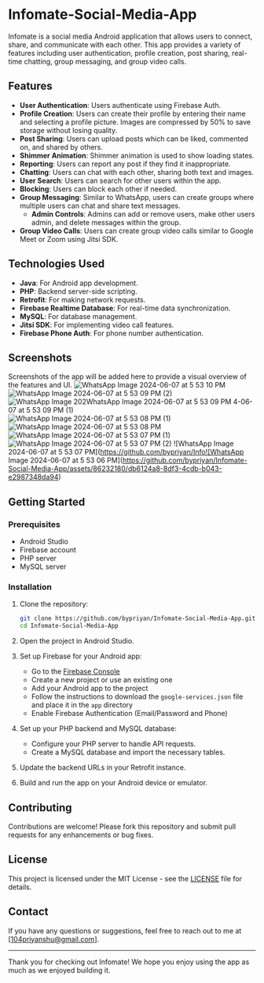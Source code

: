 # Infomate-Social-Media-App

Infomate is a social media Android application that allows users to connect, share, and communicate with each other. This app provides a variety of features including user authentication, profile creation, post sharing, real-time chatting, group messaging, and group video calls. 

## Features

- **User Authentication**: Users authenticate using Firebase Auth.
- **Profile Creation**: Users can create their profile by entering their name and selecting a profile picture. Images are compressed by 50% to save storage without losing quality.
- **Post Sharing**: Users can upload posts which can be liked, commented on, and shared by others.
- **Shimmer Animation**: Shimmer animation is used to show loading states.
- **Reporting**: Users can report any post if they find it inappropriate.
- **Chatting**: Users can chat with each other, sharing both text and images.
- **User Search**: Users can search for other users within the app.
- **Blocking**: Users can block each other if needed.
- **Group Messaging**: Similar to WhatsApp, users can create groups where multiple users can chat and share text messages.
  - **Admin Controls**: Admins can add or remove users, make other users admin, and delete messages within the group.
- **Group Video Calls**: Users can create group video calls similar to Google Meet or Zoom using Jitsi SDK.

## Technologies Used

- **Java**: For Android app development.
- **PHP**: Backend server-side scripting.
- **Retrofit**: For making network requests.
- **Firebase Realtime Database**: For real-time data synchronization.
- **MySQL**: For database management.
- **Jitsi SDK**: For implementing video call features.
- **Firebase Phone Auth**: For phone number authentication.

## Screenshots

Screenshots of the app will be added here to provide a visual overview of the features and UI.
![WhatsApp Image 2024-06-07 at 5 53 10 PM](https://github.com/bypriyan/Infomate-Social-Media-App/assets/86232180/4bb1db50-1f97-4821-b537-de1c815fd459)
![WhatsApp Image 2024-06-07 at 5 53 09 PM (2)](https://github.com/bypriyan/Infomate-Social-Media-App/assets/86232180/e86fa951-5414-44b5-ae88-dbee90e40d31)
![WhatsApp Image 202![WhatsApp Image 2024-06-07 at 5 53 09 PM](https://github.com/bypriyan/Infomate-Social-Media-App/assets/86232180/01b4f9b0-9a7c-427d-9599-dce25a5ae89b)
4-06-07 at 5 53 09 PM (1)](https://github.com/bypriyan/Infomate-Social-Media-App/assets/86232180/c20419a5-cfc0-4e08-b25d-88903d19762d)
![WhatsApp Image 2024-06-07 at 5 53 08 PM (1)](https://github.com/bypriyan/Infomate-Social-Media-App/assets/86232180/cb2ffb0d-2656-4164-a0f8-e86d12996a0c)
![WhatsApp Image 2024-06-07 at 5 53 08 PM](https://github.com/bypriyan/Infomate-Social-Media-App/assets/86232180/e016d89e-c46d-4561-8ee6-b4c199eca9ad)
![WhatsApp Image 2024-06-07 at 5 53 07 PM (1)](https://github.com/bypriyan/Infomate-Social-Media-App/assets/86232180/c77c75ae-6b65-4ff5-9ace-bd4eb0e95fad)
![WhatsApp Image 2024-06-07 at 5 53 07 PM (2)](https://github.com/bypriyan/Infomate-Social-Media-App/assets/86232180/02f76da8-9c86-4330-a289-e7bda9f05680)
![WhatsApp Image 2024-06-07 at 5 53 07 PM](https://github.com/bypriyan/Info![WhatsApp Image 2024-06-07 at 5 53 06 PM](https://github.com/bypriyan/Infomate-Social-Media-App/assets/86232180/db6124a8-8df3-4cdb-b043-e2987348da94)



## Getting Started

### Prerequisites

- Android Studio
- Firebase account
- PHP server
- MySQL server

### Installation

1. Clone the repository:
    ```bash
    git clone https://github.com/bypriyan/Infomate-Social-Media-App.git
    cd Infomate-Social-Media-App
    ```

2. Open the project in Android Studio.

3. Set up Firebase for your Android app:
   - Go to the [Firebase Console](https://console.firebase.google.com/)
   - Create a new project or use an existing one
   - Add your Android app to the project
   - Follow the instructions to download the `google-services.json` file and place it in the `app` directory
   - Enable Firebase Authentication (Email/Password and Phone)

4. Set up your PHP backend and MySQL database:
   - Configure your PHP server to handle API requests.
   - Create a MySQL database and import the necessary tables.

5. Update the backend URLs in your Retrofit instance.

6. Build and run the app on your Android device or emulator.

## Contributing

Contributions are welcome! Please fork this repository and submit pull requests for any enhancements or bug fixes.

## License

This project is licensed under the MIT License - see the [LICENSE](LICENSE) file for details.

## Contact

If you have any questions or suggestions, feel free to reach out to me at [104priyanshu@gmail.com].

---

Thank you for checking out Infomate! We hope you enjoy using the app as much as we enjoyed building it.

